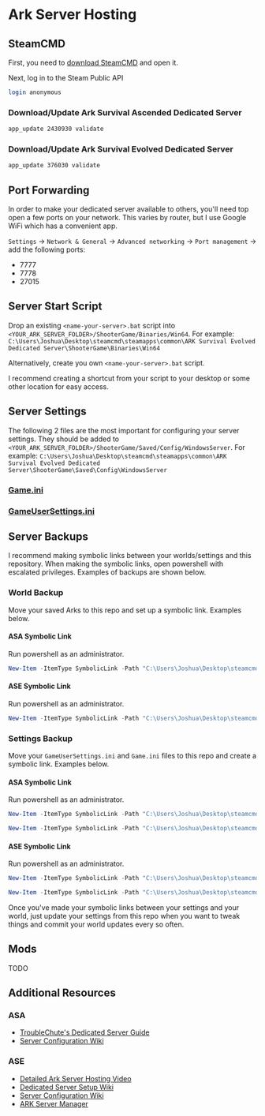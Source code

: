 # Ark Server Hosting

## SteamCMD

First, you need to
[download SteamCMD](https://developer.valvesoftware.com/wiki/SteamCMD) and open
it.

Next, log in to the Steam Public API

```bash
login anonymous
```

### Download/Update Ark Survival Ascended Dedicated Server

```bash
app_update 2430930 validate
```

### Download/Update Ark Survival Evolved Dedicated Server

```bash
app_update 376030 validate
```

## Port Forwarding

In order to make your dedicated server available to others, you'll need top open
a few ports on your network. This varies by router, but I use Google WiFi which
has a convenient app.

`Settings` -> `Network & General` -> `Advanced networking` -> `Port management`
-> add the following ports:

- 7777
- 7778
- 27015

## Server Start Script

Drop an existing `<name-your-server>.bat` script into
`<YOUR_ARK_SERVER_FOLDER>/ShooterGame/Binaries/Win64`. For example:
`C:\Users\Joshua\Desktop\steamcmd\steamapps\common\ARK Survival Evolved Dedicated Server\ShooterGame\Binaries\Win64`

Alternatively, create you own `<name-your-server>.bat` script.

I recommend creating a shortcut from your script to your desktop or some other
location for easy access.

## Server Settings

The following 2 files are the most important for configuring your server
settings. They should be added to
`<YOUR_ARK_SERVER_FOLDER>/ShooterGame/Saved/Config/WindowsServer`. For example:
`C:\Users\Joshua\Desktop\steamcmd\steamapps\common\ARK Survival Evolved Dedicated Server\ShooterGame\Saved\Config\WindowsServer`

### [Game.ini](https://ark.wiki.gg/wiki/Server_configuration#Game.ini)

### [GameUserSettings.ini](https://ark.wiki.gg/wiki/Server_configuration#GameUserSettings.ini)

## Server Backups

I recommend making symbolic links between your worlds/settings and this
repository. When making the symbolic links, open powershell with escalated
privileges. Examples of backups are shown below.

### World Backup

Move your saved Arks to this repo and set up a symbolic link. Examples below.

#### ASA Symbolic Link

Run powershell as an administrator.

```powershell
New-Item -ItemType SymbolicLink -Path "C:\Users\Joshua\Desktop\steamcmd\steamapps\common\ARK Survival Ascended Dedicated Server\ShooterGame\Saved\SavedArks\TheIsland_WP" -Target "C:\Users\Joshua\dev\ark\server-hosting\ASA\TheIsland_WP"
```

#### ASE Symbolic Link

Run powershell as an administrator.

```powershell
New-Item -ItemType SymbolicLink -Path "C:\Users\Joshua\Desktop\steamcmd\steamapps\common\ARK Survival Evolved Dedicated Server\ShooterGame\Saved\Fjordur" -Target "C:\Users\Joshua\dev\ark\server-hosting\ASE\Fjordur"
```

### Settings Backup

Move your `GameUserSettings.ini` and `Game.ini` files to this repo and create a symbolic link. Examples below.

#### ASA Symbolic Link

Run powershell as an administrator.

```powershell
New-Item -ItemType SymbolicLink -Path "C:\Users\Joshua\Desktop\steamcmd\steamapps\common\ARK Survival Ascended Dedicated Server\ShooterGame\Saved\Config\WindowsServer\Game.ini" -Target "C:\Users\Joshua\dev\ark\server-hosting\ASA\settings\Game.ini"

New-Item -ItemType SymbolicLink -Path "C:\Users\Joshua\Desktop\steamcmd\steamapps\common\ARK Survival Ascended Dedicated Server\ShooterGame\Saved\Config\WindowsServer\GameUserSettings.ini" -Target "C:\Users\Joshua\dev\ark\server-hosting\ASA\settings\GameUserSettings.ini"
```

#### ASE Symbolic Link

Run powershell as an administrator.

```powershell
New-Item -ItemType SymbolicLink -Path "C:\Users\Joshua\Desktop\steamcmd\steamapps\common\ARK Survival Evolved Dedicated Server\ShooterGame\Saved\Config\WindowsServer\Game.ini" -Target "C:\Users\Joshua\dev\ark\server-hosting\ASE\settings\Game.ini"

New-Item -ItemType SymbolicLink -Path "C:\Users\Joshua\Desktop\steamcmd\steamapps\common\ARK Survival Evolved Dedicated Server\ShooterGame\Saved\Config\WindowsServer\GameUserSettings.ini" -Target "C:\Users\Joshua\dev\ark\server-hosting\ASE\settings\GameUserSettings.ini"
```

Once you've made your symbolic links between your settings and your world, just
update your settings from this repo when you want to tweak things and commit
your world updates every so often.

## Mods

TODO

## Additional Resources

### ASA

- [TroubleChute's Dedicated Server Guide](https://hub.tcno.co/games/asa/dedicated_server/)
- [Server Configuration Wiki](https://ark.fandom.com/wiki/Server_configuration)

### ASE

- [Detailed Ark Server Hosting Video](https://www.youtube.com/watch?v=o1dcWkSzGd4)
- [Dedicated Server Setup Wiki](https://ark.fandom.com/wiki/Dedicated_server_setup)
- [Server Configuration Wiki](https://ark.fandom.com/wiki/Server_configuration)
- [ARK Server Manager](https://steamcommunity.com/sharedfiles/filedetails/?id=468312476)
